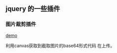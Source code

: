 ## jquery 的一些插件

### 图片裁剪插件

[demo](https://lqqjohnny.github.io/mypages/jqPlugins/cropImage/)

利用canvas获取到截取图片的base64形式代码 在上传。
